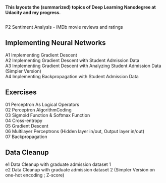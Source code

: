 #### This layouts the (summarized) topics of Deep Learning Nanodegree at Udacity and my progress.

##
P2 Sentiment Analysis - iMDb movie reviews and ratings

## Implementing Neural Networks 
A1 Implementing Gradient Descent  
A2 Implementing Gradient Descent with Student Admission Data  
A3 Implementing Gradient Descent with Analyzing Student Admission Data (Simpler Version)  
A4 Implementing Backpropagation with Student Admission Data

## Exercises
01 Perceptron As Logical Operators  
02 Perceptron AlgorithmCoding  
03 Sigmoid Function & Softmax Function  
04 Cross-entropy  
05 Gradient Descent  
06 Multilayer Perceptrons (Hidden layer in/out, Output layer in/out)  
07 Backpropagation

## Data Cleanup
e1 Data Cleanup with graduate admission dataset 1  
e2 Data Cleanup with graduate admission dataset 2 (Simpler Version on one-hot encoding ; Z-score)

